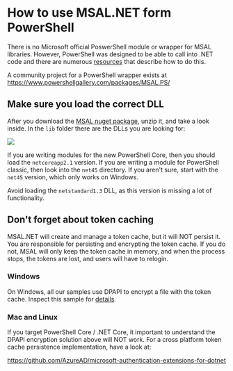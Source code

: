 # How to use MSAL.NET form PowerShell

There is no Microsoft official PoswerShell module or wrapper for MSAL libraries. However, PowerShell was designed to be able to call into .NET code and there are numerous [resources](https://stackoverflow.com/questions/3079346/how-to-reference-net-assemblies-using-powershell) that describe how to do this.

A community project for a PowerShell wrapper exists at https://www.powershellgallery.com/packages/MSAL.PS/ 

## Make sure you load the correct DLL

After you download the [MSAL nuget package](https://www.nuget.org/packages/Microsoft.Identity.Client/), unzip it, and take a look inside. In the `lib` folder there are the DLLs you are looking for: 

![](https://user-images.githubusercontent.com/12273384/74335125-5fbd6380-4d93-11ea-951d-b904b4d6edef.png)

If you are writing modules for the new PowerShell Core, then you should load the `netcoreapp2.1` version. If you are writing a module for PowerShell classic, then look into the `net45` directory. If you aren't sure, start with the `net45` version, which only works on Windows.

Avoid loading the `netstandard1.3` DLL, as this version is missing a lot of functionality.

## Don't forget about token caching

MSAL.NET will create and manage a token cache, but it will NOT persist it. You are responsible for persisting and encrypting the token cache. If you do not, MSAL will only keep the token cache in memory, and when the process stops, the tokens are lost, and users will have to relogin.

### Windows

On Windows, all our samples use DPAPI to encrypt a file with the token cache. Inspect this sample for [details](https://github.com/azure-samples/active-directory-dotnet-desktop-msgraph-v2).

### Mac and Linux

If you target PowerShell Core / .NET Core, it important to understand the DPAPI encryption solution above will NOT work. For a cross platform token cache persistence implementation, have a look at:

https://github.com/AzureAD/microsoft-authentication-extensions-for-dotnet

